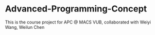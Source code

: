 # Advanced-Programming-Concept
This is the course project for APC @ MACS VUB, collaborated with Weiyi Wang, Weilun Chen
